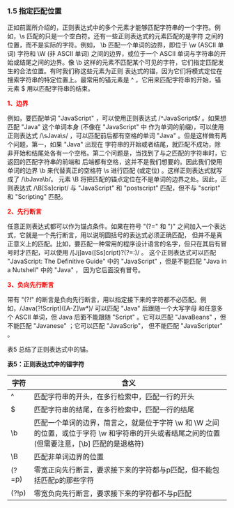 ### 1.5 指定匹配位置

正如前面所介绍的，正则表达式中的多个元素才能够匹配字符串的一个字符。例如，\s 匹配的只是一个空白符。还有一些正则表达式的元素匹配的是字符
之间的位置，而不是实际的字符。例如， \b 匹配一个单词的边界，即位于 \w (ASCII 单词) 字符和 \W (非 ASCII 单词) 之间的边界，或位于一个
ASCII 单词与字符串的开始或结尾之间的边界。像 \b 这样的元素不匹配某个可见的字符，它们指定匹配发生的合法位置。有时我们称这些元素为正则
表达式的锚，因为它们将模式定位在搜索字符串的特定位置上。最常用的锚元素是 ^ ，它用来匹配字符串的开始，锚元素 $ 用以匹配字符串的结束。

<span style="color: red;font-weight: bold">1、边界</span>

例如，要匹配单词 "JavaScript" ，可以使用正则表达式 /^JavaScript$/ 。如果想匹配 "Java" 这个单词本身 (不像在 "JavaScript" 中
作为单词的前缀)，可以使用正则表达式 /\sJava\s/ ，可以匹配前后都有空格的单词 "Java" 。但是这样做有两个问题，第一，如果 "Java" 出现在
字符串的开始或者结尾，就匹配不成功，除非开始和结尾处各有一个空格。第二个问题是，当找到了与之匹配的字符串时，它返回的匹配字符串的前端和
后端都有空格，这并不是我们想要的。因此我们使用单词的边界 \b 来代替真正的空格符 \s 进行匹配 (或定位) 。这样正则表达式就写成了 /\bJava\b/。
元素 \B 将把匹配的锚点定位在不是单词的边界之处。因此，正则表达式 /\B[Ss]cript/ 与 "JavaScript" 和 "postscript" 匹配，但不与 "script"
和 "Scripting" 匹配。

<span style="color: red;font-weight: bold">2、先行断言</span>

任意正则表达式都可以作为锚点条件。如果在符号 "(?=" 和 ")" 之间加入一个表达式，它就是一个先行断言，用以说明圆括号的表达式必须正确匹配，
但并不是真正意义上的匹配。比如，要匹配一种常用的程序设计语言的名字，但只在其后有冒号时才匹配，可以使用 /[Jj]ava([Ss]cript)?(?=\:)/ 。
这个正则表达式可以匹配 "JavaScript: The Definitive Guide" 中的 "JavaScript" ，但是不能匹配 "Java in a Nutshell" 中的 "Java" ，
因为它后面没有冒号。

<span style="color: red;font-weight: bold">3、负向先行断言</span>

带有 "(?!" 的断言是负向先行断言，用以指定接下来的字符都不必匹配。例如，/Java(?!Script)([A-Z]\w*)/ 可以匹配 "Java" 后跟随一个大写字母
和任意多个 ASCII 单词，但 Java 后面不能跟随 "Script" 。它可以匹配 "JavaBeans" ，但不能匹配 "Javanese" ；它可以匹配 "JavaScrip"，
但不能匹配 "JavaScripter" 。

表5 总结了正则表达式中的锚。

**表5：正则表达式中的锚字符**

<table>
	<thead>
		<tr><th>字符</th><th>含义</th></tr>
	</thead>
	<tbody>
		<tr><td>^</td><td>匹配字符串的开头，在多行检索中，匹配一行的开头</td></tr>
		<tr><td>$</td><td>匹配字符串的结尾，在多行检索中，匹配一行的结尾</td></tr>
		<tr><td>\b</td><td>匹配一个单词的边界，简言之，就是位于字符 \w 和 \W 之间的位置，或位于字符 \w 和字符串的开头或者结尾之间的位置
		    (但需要注意，[\b] 匹配的是退格符)</td></tr>
		<tr><td>\B</td><td>匹配非单词边界的位置</td></tr>
		<tr><td>(?=p)</td><td>零宽正向先行断言，要求接下来的字符都与p匹配，但不能包括匹配p的那些字符</td></tr>
		<tr><td>(?!p)</td><td>零宽负向先行断言，要求接下来的字符都不与p匹配</td></tr>
	</tbody>
</table>



